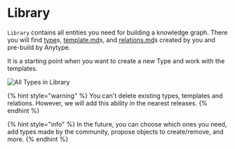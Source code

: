 # Library

`Library` contains all entities you need for building a knowledge graph. There you will find [type](type/ "mention")s, [template.md](type/template.md "mention")s, and [relations.md](relations.md "mention")s created by you and pre-build by Anytype.

It is a starting point when you want to create a new Type and work with the templates.

![All Types in Library](<../.gitbook/assets/CleanShot 2021-09-09 at 14.25.08 (1).gif>)

{% hint style="warning" %}
You can't delete existing types, templates and relations. However, we will add this ability in the nearest releases.
{% endhint %}

{% hint style="info" %}
In the future, you can choose which ones you need, add types made by the community, propose objects to create/remove, and more.
{% endhint %}

